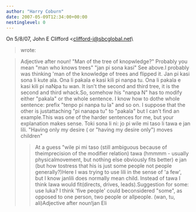 ```yaml
---
author: "Harry Coburn"
date: 2007-05-09T12:34:00+00:00
nestinglevel: 0
---
```

On 5/8/07, John E Clifford <[clifford-j@sbcglobal.net](mailto://clifford-j@sbcglobal.net)\
> wrote:

>Adjective after noun!
>"Man of the tree of knopwledge?" Probably you mean "man who knows
>trees" "jan pi sona kasi" See
>above.I probably was thinking 'man of the knowledge of trees and flipped it.
> Jan pi kasi sona li kute ala. Ona li pakala e kasi kili pi nanpa tu. Ona li
> pakala e kasi kili pi naNpa tu wan.
>It isn't the second and third tree, it is the second and third whack.So, somehow 
>his "nanpa N"
>has to modify either "pakala" or the whole sentence. I know how to dothe whole 
>sentence: prefix
>"tenpo pi nanpa tu la" and so on. I suppose that the other is justattaching "pi 
>nanapa tu" to
>"pakala" but I can't find an example.This was one of the harder sentences for me, but your explanation makes sense.
> Toki sona li ni: jo pi wile mi taso li tawa e jan lili.
>"Having only my desire ( or "having my desire only") moves children"
>>At a guess "wile pi mi taso (still ambiguous because of theimprecision of the 
>modifier relation) tawa (hmmmm - usually physicalmovement, but nothing else 
>obviously fits better) e jan (but how tostress that his is just some people not 
>people generally?)Here I was trying to use lili in the sense of 'a few', but I know janlili does normally mean child. Instead of tawa I think lawa would fit(directs, drives, leads).Suggestion for some: use luka? I think 'five people' could beconsidered "some", as opposed to one person, two people or allpeople. (wan, tu, ali)Adjective after noun!jan Eli